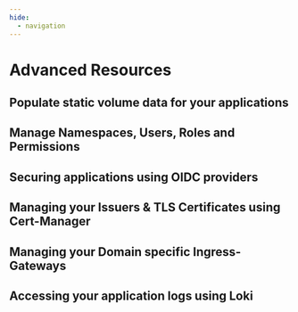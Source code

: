 ```yaml
---
hide:
  - navigation
---
```


# Advanced Resources

## Populate static volume data for your applications

## Manage Namespaces, Users, Roles and Permissions

## Securing applications using OIDC providers

## Managing your Issuers & TLS Certificates using Cert-Manager

## Managing your Domain specific Ingress-Gateways

## Accessing your application logs using Loki
